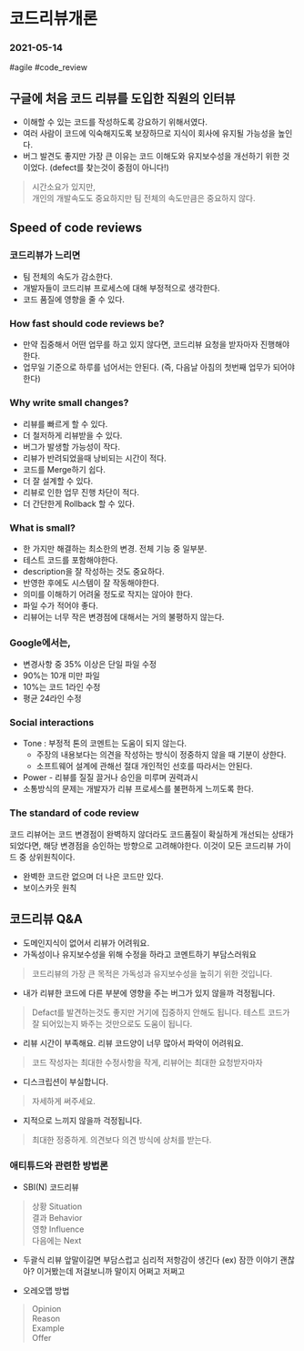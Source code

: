 # 코드리뷰개론
### 2021-05-14
#agile #code_review

## 구글에 처음 코드 리뷰를 도입한 직원의 인터뷰
- 이해할 수 있는 코드를 작성하도록 강요하기 위해서였다.
- 여러 사람이 코드에 익숙해지도록 보장하므로 지식이 회사에 유지될 가능성을 높인다.
- 버그 발견도 좋지만 가장 큰 이유는 코드 이해도와 유지보수성을 개선하기 위한 것이었다.
(defect를 찾는것이 중점이 아니다!)

> 시간소요가 있지만,  
> 개인의 개발속도도 중요하지만 팀 전체의 속도만큼은 중요하지 않다.  


## Speed of code reviews

### 코드리뷰가 느리면
- 팀 전체의 속도가 감소한다.
- 개발자들이 코드리뷰 프로세스에 대해 부정적으로 생각한다.
- 코드 품질에 영향을 줄 수 있다.
 
### How fast should code reviews be?
- 만약 집중해서 어떤 업무를 하고 있지 않다면, 코드리뷰 요청을 받자마자 진행해야 한다.
- 업무일 기준으로 하루를 넘어서는 안된다. (즉, 다음날 아침의 첫번째 업무가 되어야 한다)

### Why write small changes?
- 리뷰를 빠르게 할 수 있다.
- 더 철저하게 리뷰받을 수 있다.
- 버그가 발생할 가능성이 작다.
- 리뷰가 반려되었을때 낭비되는 시간이 적다.
- 코드를 Merge하기 쉽다.
- 더 잘 설계할 수 있다.
- 리뷰로 인한 업무 진행 차단이 적다.
- 더 간단한게 Rollback 할 수 있다.

### What is small?
- 한 가지만 해결하는 최소한의 변경. 전체 기능 중 일부분.
- 테스트 코드를 포함해야한다.
- description을 잘 작성하는 것도 중요하다.
- 반영한 후에도 시스템이 잘 작동해야한다.
- 의미를 이해하기 어려울 정도로 작지는 않아야 한다.
- 파일 수가 적어야 좋다.
- 리뷰어는 너무 작은 변경점에 대해서는 거의 불평하지 않는다.

### Google에서는,
- 변경사항 중 35% 이상은 단일 파일 수정
- 90%는 10개 미만 파일
- 10%는 코드 1라인 수정
- 평균 24라인 수정

### Social interactions
- Tone : 부정적 톤의 코멘트는 도움이 되지 않는다.
	- 주장의 내용보다는 의견을 작성하는 방식이 정중하지 않을 때 기분이 상한다.
	- 소프트웨어 설계에 관해선 절대 개인적인 선호를 따라서는 안된다.
- Power - 리뷰를 질질 끌거나 승인을 미루며 권력과시
- 소통방식의 문제는 개발자가 리뷰 프로세스를 불편하게 느끼도록 한다.

### The standard of code review
코드 리뷰어는 코드 변경점이 완벽하지 않더라도 코드품질이 확실하게 개선되는 상태가 되었다면, 해당 변경점을 승인하는 방향으로 고려해야한다. 이것이 모든 코드리뷰 가이드 중 상위원칙이다.

- 완벽한 코드란 없으며 더 나은 코드만 있다.
- 보이스카웃 원칙


## 코드리뷰 Q&A
- 도메인지식이 없어서 리뷰가 어려워요.
- 가독성이나 유지보수성을 위해 수정을 하라고 코멘트하기 부담스러워요

> 코드리뷰의 가장 큰 목적은 가독성과 유지보수성을 높히기 위한 것입니다.  


- 내가 리뷰한 코드에 다른 부분에 영향을 주는 버그가 있지 않을까 걱정됩니다.

> Defact를 발견하는것도 좋지만 거기에 집중하지 안해도 됩니다. 테스트 코드가 잘 되어있는지 봐주는 것만으로도 도움이 됩니다.  


- 리뷰 시간이 부족해요. 리뷰 코드양이 너무 많아서 파악이 어려워요.

> 코드 작성자는 최대한 수정사항을 작게, 리뷰어는 최대한 요청받자마자  


- 디스크립션이 부실합니다.

> 자세하게 써주세요.  


- 지적으로 느끼지 않을까 걱정됩니다.

> 최대한 정중하게. 의견보다 의견 방식에 상처를 받는다.  


### 애티튜드와 관련한 방법론

- SBI(N) 코드리뷰

> 상황 Situation  
> 결과 Behavior  
> 영향 Influence  
> 다음에는 Next  

- 두괄식 리뷰
앞말이길면 부담스럽고 심리적 저항감이 생긴다
(ex) 잠깐 이야기 괜찮아? 이거봤는데 저걸보니까 말이지 어쩌고 저쩌고

- 오레오맵 방법

> Opinion  
> Reason  
> Example  
> Offer  
